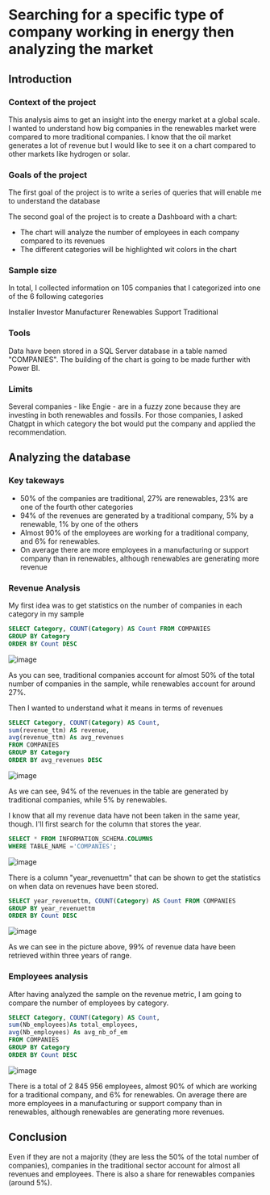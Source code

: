 # Searching for a specific type of company working in energy then analyzing the market

## Introduction

### Context of the project
This analysis aims to get an insight into the energy market at a global scale. 
I wanted to understand how big companies in the renewables market were compared to more traditional companies.
I know that the oil market generates a lot of revenue but I would like to see it on a chart compared to other markets like hydrogen or solar.

### Goals of the project
The first goal of the project is to write a series of queries that will enable me to understand the database

The second goal of the project is to create a Dashboard with a chart:
* The chart will analyze the number of employees in each company compared to its revenues
* The different categories will be highlighted wit colors in the chart 

### Sample size 
In total, I collected information on 105 companies that I categorized into one of the 6 following categories

Installer
Investor
Manufacturer
Renewables
Support
Traditional

### Tools 
Data have been stored in a SQL Server database in a table named "COMPANIES".
The building of the chart is going to be made further with Power BI. 

### Limits
Several companies - like Engie - are in a fuzzy zone because they are investing in both renewables and fossils. For those companies, I asked Chatgpt in which category the bot would put the company and applied the recommendation.

## Analyzing the database
### Key takeways
* 50% of the companies are traditional, 27% are renewables, 23% are one of the fourth other categories
* 94% of the revenues are generated by a traditional company, 5% by a renewable, 1% by one of the others
* Almost 90% of the employees are working for a traditional company, and 6% for renewables.
* On average there are more employees in a manufacturing or support company than in renewables, although renewables are generating more revenue

### Revenue Analysis
My first idea was to get statistics on the number of companies in each category in my sample

```sql
SELECT Category, COUNT(Category) AS Count FROM COMPANIES
GROUP BY Category
ORDER BY Count DESC
```
![image](https://github.com/aherpinfr/analyzingenergymarket/assets/89163892/aa6ef1f1-e48e-42b8-a687-017e987b46b0)

As you can see, traditional companies account for almost 50% of the total number of companies in the sample, while renewables account for around 27%.

Then I wanted to understand what it means in terms of revenues

```sql
SELECT Category, COUNT(Category) AS Count, 
sum(revenue_ttm) AS revenue,
avg(revenue_ttm) As avg_revenues
FROM COMPANIES
GROUP BY Category
ORDER BY avg_revenues DESC
```
![image](https://github.com/aherpinfr/analyzingenergymarket/assets/89163892/b94b5c93-a67d-4082-8dda-8eef8fd77405)

As we can see,  94% of the revenues in the table are generated by traditional companies, while 5% by renewables.

I know that all my revenue data have not been taken in the same year, though. I'll first search for the column that stores the year.

```sql
SELECT * FROM INFORMATION_SCHEMA.COLUMNS
WHERE TABLE_NAME ='COMPANIES';
```
![image](https://github.com/aherpinfr/analyzingenergymarket/assets/89163892/60ddaeba-082e-4ede-a235-6e77095cdc38)

There is a column "year_revenuettm" that can be shown to get the statistics on when data on revenues have been stored.

```sql
SELECT year_revenuettm, COUNT(Category) AS Count FROM COMPANIES
GROUP BY year_revenuettm
ORDER BY Count DESC
```

![image](https://github.com/aherpinfr/analyzingenergymarket/assets/89163892/f0cb97e3-4272-4a0c-8969-12a6a361edcd)

As we can see in the picture above, 99% of revenue data have been retrieved within three years of range.

### Employees analysis
After having analyzed the sample on the revenue metric, I am going to compare the number of employees by category.

```sql
SELECT Category, COUNT(Category) AS Count, 
sum(Nb_employees)As total_employees,
avg(Nb_employees) As avg_nb_of_em
FROM COMPANIES
GROUP BY Category
ORDER BY Count DESC
```
![image](https://github.com/aherpinfr/analyzingenergymarket/assets/89163892/16c6061a-e724-401b-95c5-157c0dfffd31)

There is a total of 2 845 956 employees, almost 90% of which are working for a traditional company, and 6% for renewables.
On average there are more employees in a manufacturing or support company than in renewables, although renewables are generating more revenues.

## Conclusion
Even if they are not a majority (they are less the 50% of the total number of companies), companies in the traditional sector account for almost all revenues and employees. 
There is also a share for renewables companies (around 5%). 
